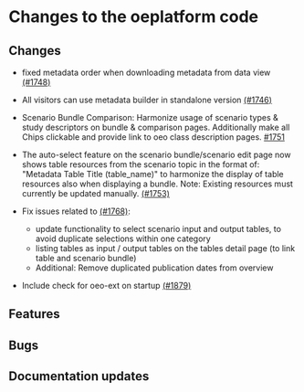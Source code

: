 # Changes to the oeplatform code

## Changes

- fixed metadata order when downloading metadata from data view  [(#1748)](https://github.com/OpenEnergyPlatform/oeplatform/pull/1748)

- All visitors can use metadata builder in standalone version [(#1746)](https://github.com/OpenEnergyPlatform/oeplatform/pull/1746)

- Scenario Bundle Comparison: Harmonize usage of scenario types & study descriptors on bundle & comparison pages. Additionally make all Chips clickable and provide link to oeo class description pages. [#1751](https://github.com/OpenEnergyPlatform/oeplatform/pull/1751)

- The auto-select feature on the scenario bundle/scenario edit page now shows table resources from the scenario topic in the format of: "Metadata Table Title (table_name)" to harmonize the display of table resources also when displaying a bundle. Note: Existing resources must currently be updated manually. [(#1753)](https://github.com/OpenEnergyPlatform/oeplatform/pull/1753)

- Fix issues related to [(#1768)](https://github.com/OpenEnergyPlatform/oeplatform/pull/1768):
  - update functionality to select scenario input and output tables, to avoid duplicate selections within one category
  - listing tables as input / output tables on the tables detail page (to link table and scenario bundle)
  - Additional: Remove duplicated publication dates from overview

- Include check for oeo-ext on startup [(#1879)](https://github.com/OpenEnergyPlatform/oeplatform/pull/1879)


## Features

## Bugs

## Documentation updates
